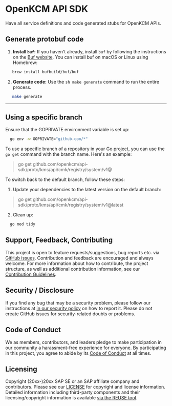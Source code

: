 # OpenKCM API SDK 

Have all service definitions and code generated stubs for OpenKCM APIs.

## Generate protobuf code

1. **Install `buf`:** If you haven't already, install `buf` by following the instructions on
   the [Buf website](https://buf.build/docs/installation/).
   You can install buf on macOS or Linux using Homebrew:

```sh
   brew install bufbuild/buf/buf
```

2. **Generate code:** Use the ```sh make generate``` command to run the entire process.

```sh 
   make generate
```

---

## Using a specific branch

Ensure that the GOPRIVATE environment variable is set up:

   ```sh
     go env -w GOPRIVATE="github.com/*"  
   ```

To use a specific branch of a repository in your Go project, you can use the `go get` command with the branch name.
Here's an example:

> go get github.com/openkcm/api-sdk/proto/kms/api/cmk/registry/system/v1@<branch-name>

To switch back to the default branch, follow these steps:

1. Update your dependencies to the latest version on the default branch:

> go get github.com/openkcm/api-sdk/proto/kms/api/cmk/registry/system/v1@latest

2. Clean up:

```sh
  go mod tidy
```

## Support, Feedback, Contributing

This project is open to feature requests/suggestions, bug reports etc. via [GitHub issues](https://github.com/openkcm/api-sdk/issues). Contribution and feedback are encouraged and always welcome. For more information about how to contribute, the project structure, as well as additional contribution information, see our [Contribution Guidelines](CONTRIBUTING.md).

## Security / Disclosure
If you find any bug that may be a security problem, please follow our instructions at [in our security policy](https://github.com/openkcm/api-sdk/security/policy) on how to report it. Please do not create GitHub issues for security-related doubts or problems.

## Code of Conduct

We as members, contributors, and leaders pledge to make participation in our community a harassment-free experience for everyone. By participating in this project, you agree to abide by its [Code of Conduct](https://github.com/openkcm/.github/blob/main/CODE_OF_CONDUCT.md) at all times.

## Licensing

Copyright (20xx-)20xx SAP SE or an SAP affiliate company and <your-project> contributors. Please see our [LICENSE](LICENSE) for copyright and license information. Detailed information including third-party components and their licensing/copyright information is available [via the REUSE tool](https://api.reuse.software/info/github.com/openkcm/api-sdk).
